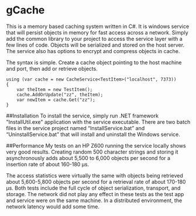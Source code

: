 gCache
========

This is a memory based caching system written in C#. It is windows service that will persist objects in memory for fast access across a network. Simply add the common library to your project to access the service layer with a few lines of code. Objects will be serialized and stored on the host server. The service also has options to encrypt and compress objects in cache.

The syntax is simple. Create a cache object pointing to the host machine and port, then add or retrieve objects.


	using (var cache = new CacheService<TestItem>("localhost", 7373))
	{
		var theItem = new TestItem();
		cache.AddOrUpdate("zz", theItem);
		var newItem = cache.Get("zz");
	}

##Installation
To install the service, simply run .NET framework "InstallUtil.exe" application with the service executable. There are two batch files in the service project named “InstallService.bat” and “UninstallService.bat” that will install and uninstall the Windows service.

##Performance
My tests on an HP Z600 running the service locally shows very good results. Creating random 500 character strings and storing it asynchronously adds about 5,500 to 6,000 objects per second for a insertion rate of about 160-180 μs.

The access statistics were virtually the same with  objects being retrieved about 5,600-5,800 objects per second for a retrieval rate of about 170-180 μs. Both tests include the full cycle of object serialization, transport, and storage. The network did not play any effect in these tests as the test app and service were on the same machine. In a distributed environment, the network latency would add some time.
